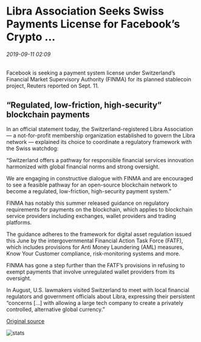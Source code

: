 # Libra Association Seeks Swiss Payments License for Facebook’s Crypto ...

###### 2019-09-11 02:09

Facebook is seeking a payment system license under Switzerland’s Financial Market Supervisory Authority (FINMA) for its planned stablecoin project, Reuters reported on Sept. 11.

## “Regulated, low-friction, high-security” blockchain payments

In an official statement today, the Switzerland-registered Libra Association — a not-for-profit membership organization established to govern the Libra network — explained its choice to coordinate a regulatory framework with the Swiss watchdog:

“Switzerland offers a pathway for responsible financial services innovation harmonized with global financial norms and strong oversight.

We are engaging in constructive dialogue with FINMA and are encouraged to see a feasible pathway for an open-source blockchain network to become a regulated, low-friction, high-security payment system.”

FINMA has notably this summer released guidance on regulatory requirements for payments on the blockchain, which applies to blockchain service providers including exchanges, wallet providers and trading platforms.

The guidance adheres to the framework for digital asset regulation issued this June by the intergovernmental Financial Action Task Force (FATF), which includes provisions for Anti Money Laundering (AML) measures, Know Your Customer compliance, risk-monitoring systems and more.

FINMA has gone a step further than the FATF’s provisions in refusing to exempt payments that involve unregulated wallet providers from its oversight.

In August, U.S. lawmakers visited Switzerland to meet with local financial regulators and government officials about Libra, expressing their persistent “concerns \[...\] with allowing a large tech company to create a privately controlled, alternative global currency.”

[Original source](https://cointelegraph.com/news/libra-association-seeks-swiss-payments-license-for-facebooks-crypto)

![stats](https://c.statcounter.com/11760860/0/a89fa40b/1/ "stats")